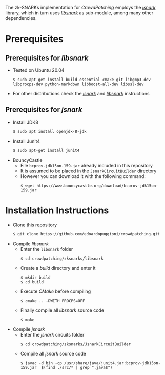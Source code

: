 The zk-SNARKs implementation for _CrowdPatching_ employs the [_jsnark_](https://github.com/akosba/jsnark) library, which in turn uses [_libsnark_](https://github.com/scipr-lab/libsnark) as sub-module, among many other dependencies.

# Prerequisites

## Prerequisites for _libsnark_

- Tested on Ubuntu 20.04
    ```
    $ sudo apt-get install build-essential cmake git libgmp3-dev libprocps-dev python-markdown libboost-all-dev libssl-dev
    ```
- For other distributions check the [_jsnark_](https://github.com/akosba/jsnark#prerequisites) and [_libsnark_](https://github.com/scipr-lab/libsnark#dependencies) instructions

## Prerequisites for _jsnark_

- Install JDK8
    ```
    $ sudo apt install openjdk-8-jdk
    ```
- Install Junit4
    ```
    $ sudo apt-get install junit4
    ```
- BouncyCastle
    - File `bcprov-jdk15on-159.jar` already included in this repository
    - It is assumed to be placed in the `JsnarkCircuitBuilder` directory
    - However you can download it with the following command:
        ``` 
        $ wget https://www.bouncycastle.org/download/bcprov-jdk15on-159.jar
        ``` 

# Installation Instructions

- Clone this repository
    ```
    $ git clone https://github.com/edoardopuggioni/crowdpatching.git
    ```
- Compile _libsnark_
    - Enter the `libsnark` folder
        ```
        $ cd crowdpatching/zksnarks/libsnark
        ```
    - Create a _build_ directory and enter it
        ```
        $ mkdir build
        $ cd build
        ```
    - Execute _CMake_ before compiling
        ```
        $ cmake .. -DWITH_PROCPS=OFF
        ```
    - Finally compile all _libsnark_ source code
        ```
        $ make
        ```
- Compile _jsnark_
    - Enter the _jsnark_ circuits folder
        ```
        $ cd crowdpatching/zksnarks/JsnarkCircuitBuilder
        ```
    - Compile all _jsnark_ source code
        ```
        $ javac -d bin -cp /usr/share/java/junit4.jar:bcprov-jdk15on-159.jar  $(find ./src/* | grep ".java$")
        ```
